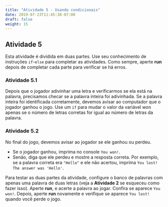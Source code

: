 ```yaml
---
title: "Atividade 5 - Usando condicionais"
date: 2019-07-23T11:45:38-07:00
draft: false
weight: 15
---
```


## Atividade 5

Esta atividade é dividida em duas partes. Use seu conhecimento de instruções `if`-`else` para completar as atividades. Como sempre, aperte **run** depois de completar cada parte para verificar se há erros.

### Atividade 5.1

Depois que o jogador adivinhar uma letra e verificarmos se ela está na palavra, precisamos checar se a palavra inteira foi adivinhada. Se a palavra inteira foi identificada corretamente, devemos avisar ao computador que o jogador ganhou o jogo. Use um `if` para mudar o valor da variável won apenas se o número de letras corretas for igual ao número de letras da palavra.

### Atividade 5.2

No final do jogo, devemos avisar ao jogador se ele ganhou ou perdeu.

- Se o jogador ganhou, imprima no console `You won!`.
- Senão, diga que ele perdeu e mostre a resposta correta. Por exemplo, se a palavra correta era `"Hello"` e ele não acertou, imprima `You lost! The answer was 'Hello'`.

Para testar as duas partes da atividade, configure o banco de palavras com apenas uma palavra de duas letras (veja a **Atividade 2** se esqueceu como fazer isso). Aperte **run**, e acerte a palavra ao jogar. Confira se aparece `You won!`. Depois, aperte **run** novamente e verifique se aparece `You lost!` quando você perde o jogo.
